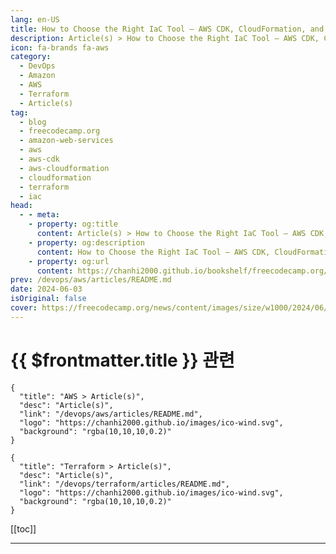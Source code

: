```yaml
---
lang: en-US
title: How to Choose the Right IaC Tool – AWS CDK, CloudFormation, and Terraform Compared
description: Article(s) > How to Choose the Right IaC Tool – AWS CDK, CloudFormation, and Terraform Compared
icon: fa-brands fa-aws
category: 
  - DevOps
  - Amazon
  - AWS
  - Terraform
  - Article(s)
tag: 
  - blog
  - freecodecamp.org
  - amazon-web-services
  - aws
  - aws-cdk
  - aws-cloudformation
  - cloudformation
  - terraform
  - iac
head:
  - - meta:
    - property: og:title
      content: Article(s) > How to Choose the Right IaC Tool – AWS CDK, CloudFormation, and Terraform Compared
    - property: og:description
      content: How to Choose the Right IaC Tool – AWS CDK, CloudFormation, and Terraform Compared
    - property: og:url
      content: https://chanhi2000.github.io/bookshelf/freecodecamp.org/comparing-iac-tools-aws-cdk-cloudformation-terraform.html
prev: /devops/aws/articles/README.md
date: 2024-06-03
isOriginal: false
cover: https://freecodecamp.org/news/content/images/size/w1000/2024/06/Level-Up-Tech-Design-Portfolio.jpg
---
```


# {{ $frontmatter.title }} 관련

```component VPCard
{
  "title": "AWS > Article(s)",
  "desc": "Article(s)",
  "link": "/devops/aws/articles/README.md",
  "logo": "https://chanhi2000.github.io/images/ico-wind.svg",
  "background": "rgba(10,10,10,0.2)"
}
```

```component VPCard
{
  "title": "Terraform > Article(s)",
  "desc": "Article(s)",
  "link": "/devops/terraform/articles/README.md",
  "logo": "https://chanhi2000.github.io/images/ico-wind.svg",
  "background": "rgba(10,10,10,0.2)"
}
```

[[toc]]

---

<SiteInfo
  name="How to Choose the Right IaC Tool – AWS CDK, CloudFormation, and Terraform Compared"
  desc="Infrastructure as Code (IaC) has become a cornerstone of modern cloud resource management. It enables developers and engineers to manage their cloud resources with the same level of control and precision as application code.  When you're working with AWS, among the tools at the forefront of utilizing IaC are..."
  url="https://freecodecamp.org/news/comparing-iac-tools-aws-cdk-cloudformation-terraform/"
  logo="https://cdn.freecodecamp.org/universal/favicons/favicon.ico"
  preview="https://freecodecamp.org/news/content/images/size/w1000/2024/06/Level-Up-Tech-Design-Portfolio.jpg"/>

<!-- TODO: 작성 -->

